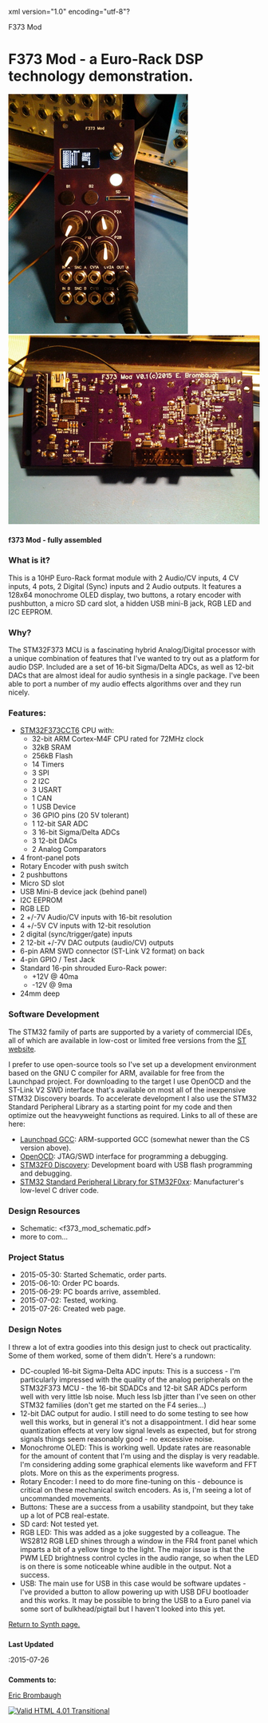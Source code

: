 xml version="1.0" encoding="utf-8"?



F373 Mod




# F373 Mod - a Euro-Rack DSP technology demonstration.



![F373 Mod Front](f373_mod_hw_front.jpg)
![F373 Mod Back](f373_mod_hw_back.jpg)



#### f373 Mod - fully assembled


### What is it?


This is a 10HP Euro-Rack format module with 2 Audio/CV inputs, 4 CV inputs, 4 pots, 2 Digital
(Sync) inputs and 2 Audio outputs. It features a 128x64 monochrome OLED display, two buttons,
a rotary encoder with pushbutton, a micro SD card slot, a hidden USB mini-B jack, RGB LED and I2C EEPROM.

### Why?


The STM32F373 MCU is a fascinating hybrid Analog/Digital processor with a unique combination of
features that I've wanted to try out as a platform for audio DSP. Included are a set of 16-bit Sigma/Delta
ADCs, as well as 12-bit DACs that are almost ideal for audio synthesis in a single package. I've been able
to port a number of my audio effects algorithms over and they run nicely.

### Features:


* [STM32F373CCT6](http://www.st.com/web/catalog/mmc/FM141/SC1169/SS1576/LN10/PF253090)
 CPU with:
	+ 32-bit ARM Cortex-M4F CPU rated for 72MHz clock
	+ 32kB SRAM
	+ 256kB Flash
	+ 14 Timers
	+ 3 SPI
	+ 2 I2C
	+ 3 USART
	+ 1 CAN
	+ 1 USB Device
	+ 36 GPIO pins (20 5V tolerant)
	+ 1 12-bit SAR ADC
	+ 3 16-bit Sigma/Delta ADCs
	+ 3 12-bit DACs
	+ 2 Analog Comparators
* 4 front-panel pots
* Rotary Encoder with push switch
* 2 pushbuttons
* Micro SD slot
* USB Mini-B device jack (behind panel)
* I2C EEPROM
* RGB LED
* 2 +/-7V Audio/CV inputs with 16-bit resolution
* 4 +/-5V CV inputs with 12-bit resolution
* 2 digital (sync/trigger/gate) inputs
* 2 12-bit +/-7V DAC outputs (audio/CV) outputs
* 6-pin ARM SWD connector (ST-Link V2 format) on back
* 4-pin GPIO / Test Jack
* Standard 16-pin shrouded Euro-Rack power:
	+ +12V @ 40ma
	+ -12V @ 9ma
* 24mm deep


### Software Development


The STM32 family of parts are supported by a variety of commercial IDEs, all
of which are available in low-cost or limited free versions from the
[ST website](http://www.st.com/internet/mcu/class/1734.jsp).

I prefer to use open-source tools so I've set up a development environment
based on the GNU C compiler for ARM, available for free from the Launchpad
project. For downloading to the target I use OpenOCD and the ST-Link V2 SWD
interface that's available on most all of the inexpensive STM32 Discovery boards.
To accelerate development I also use the STM32 Standard Peripheral Library as
a starting point for my code and then optimize out the heavyweight functions
as required. Links to all of these are here:

* [Launchpad GCC](https://launchpad.net/gcc-arm-embedded): 
 ARM-supported GCC (somewhat newer than the CS version above).
* [OpenOCD](http://openocd.org/): JTAG/SWD interface for
 programming a debugging.
* [STM32F0 Discovery](http://www.st.com/web/catalog/tools/FM116/SC959/SS1532/PF253215?sc=internet/evalboard/product/253215.jsp): Development board with USB flash programming
 and debugging.
* [STM32 Standard Peripheral Library for STM32F0xx](http://www.st.com/web/catalog/tools/FM147/CL1794/SC961/SS1743/LN1939/PF257884): Manufacturer's low-level C driver code.


### Design Resources


* Schematic: <f373_mod_schematic.pdf>
* more to com...


### Project Status


* 2015-05-30: Started Schematic, order parts.
* 2015-06-10: Order PC boards.
* 2015-06-29: PC boards arrive, assembled.
* 2015-07-02: Tested, working.
* 2015-07-26: Created web page.


### Design Notes


I threw a lot of extra goodies into this design just to check out practicality. Some of them worked, some
of them didn't. Here's a rundown:
* DC-coupled 16-bit Sigma-Delta ADC inputs: This is a success - I'm particularly impressed with the
 quality of the analog peripherals on the STM32F373 MCU - the 16-bit SDADCs and 12-bit
 SAR ADCs perform well with very little lsb noise. Much less lsb jitter than I've seen on other STM32
 families (don't get me started on the F4 series...)
* 12-bit DAC output for audio. I still need to do some testing to see how well this works, but in general
 it's not a disappointment. I did hear some quantization effects at very low signal levels as expected, but
 for strong signals things seem reasonably good - no excessive noise.
* Monochrome OLED: This is working well. Update rates are reasonable for the amount of content that
 I'm using and the display is very readable. I'm considering adding some graphical elements like waveform
 and FFT plots. More on this as the experiments progress.
* Rotary Encoder: I need to do more fine-tuning on this - debounce is critical on these mechanical
 switch encoders. As is, I'm seeing a lot of uncommanded movements.
* Buttons: These are a success from a usability standpoint, but they take up a lot of PCB real-estate.
* SD card: Not tested yet.
* RGB LED: This was added as a joke suggested by a colleague. The WS2812 RGB LED shines through
 a window in the FR4 front panel which imparts a bit of a yellow tinge to the light. The major issue is that
 the PWM LED brightness control cycles in the audio range, so when the LED is on there is some noticeable
 whine audible in the output. Not a success.
* USB: The main use for USB in this case would be software updates - I've provided a button to allow
 powering up with USB DFU bootloader and this works. It may be possible to bring the USB to a Euro panel
 via some sort of bulkhead/pigtail but I haven't looked into this yet.


[Return to Synth page.](../index.html)
##### 
**Last Updated**


:2015-07-26
##### 
**Comments to:**


[Eric Brombaugh](mailto:ebrombaugh1@cox.net)

[![Valid HTML 4.01 Transitional](http://www.w3.org/Icons/valid-html401)](http://validator.w3.org/check?uri=referer)








